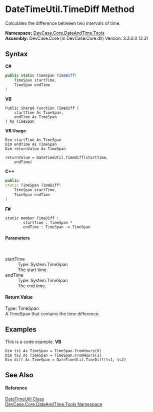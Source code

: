 # DateTimeUtil.TimeDiff Method 
 

Calculates the difference between two intervals of time.

**Namespace:**&nbsp;<a href="N_DevCase_Core_DateAndTime_Tools">DevCase.Core.DateAndTime.Tools</a><br />**Assembly:**&nbsp;DevCase.Core (in DevCase.Core.dll) Version: 3.3.0.0 (3.3)

## Syntax

**C#**<br />
``` C#
public static TimeSpan TimeDiff(
	TimeSpan startTime,
	TimeSpan endTime
)
```

**VB**<br />
``` VB
Public Shared Function TimeDiff ( 
	startTime As TimeSpan,
	endTime As TimeSpan
) As TimeSpan
```

**VB Usage**<br />
``` VB Usage
Dim startTime As TimeSpan
Dim endTime As TimeSpan
Dim returnValue As TimeSpan

returnValue = DateTimeUtil.TimeDiff(startTime, 
	endTime)
```

**C++**<br />
``` C++
public:
static TimeSpan TimeDiff(
	TimeSpan startTime, 
	TimeSpan endTime
)
```

**F#**<br />
``` F#
static member TimeDiff : 
        startTime : TimeSpan * 
        endTime : TimeSpan -> TimeSpan 

```


#### Parameters
&nbsp;<dl><dt>startTime</dt><dd>Type: System.TimeSpan<br />The start time.</dd><dt>endTime</dt><dd>Type: System.TimeSpan<br />The end time.</dd></dl>

#### Return Value
Type: TimeSpan<br />A TimeSpan that contains the time difference.

## Examples
This is a code example. 
**VB**<br />
``` VB
Dim ts1 As TimeSpan = TimeSpan.FromHours(0)
Dim ts2 As TimeSpan = TimeSpan.FromHours(1)
Dim diff As TimeSpan = DateTimeUtil.TimeDiff(ts1, ts2)
```


## See Also


#### Reference
<a href="T_DevCase_Core_DateAndTime_Tools_DateTimeUtil">DateTimeUtil Class</a><br /><a href="N_DevCase_Core_DateAndTime_Tools">DevCase.Core.DateAndTime.Tools Namespace</a><br />